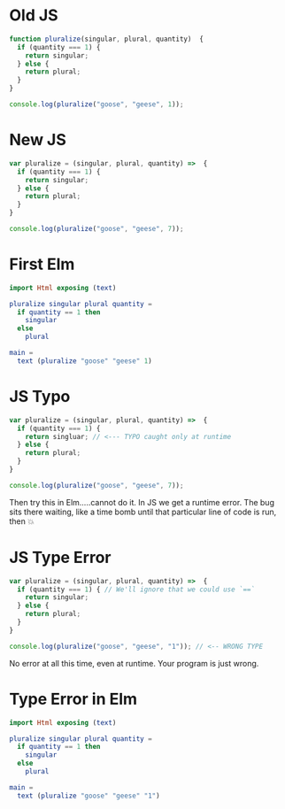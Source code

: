 # Old JS

```javascript
function pluralize(singular, plural, quantity)  {
  if (quantity === 1) {
    return singular;
  } else {
    return plural;
  }
}

console.log(pluralize("goose", "geese", 1));
```

# New JS

```javascript
var pluralize = (singular, plural, quantity) =>  {
  if (quantity === 1) {
    return singular;
  } else {
    return plural;
  }
}

console.log(pluralize("goose", "geese", 7));
```

# First Elm

```elm
import Html exposing (text)

pluralize singular plural quantity =
  if quantity == 1 then
    singular
  else
    plural

main =
  text (pluralize "goose" "geese" 1)
```

# JS Typo

```javascript
var pluralize = (singular, plural, quantity) =>  {
  if (quantity === 1) {
    return singluar; // <--- TYPO caught only at runtime
  } else {
    return plural;
  }
}

console.log(pluralize("goose", "geese", 7));
```

Then try this in Elm.....cannot do it. In JS we get a runtime error. The bug sits there waiting, like a time bomb until that particular line of code is run, then 💥

# JS Type Error

```javascript
var pluralize = (singular, plural, quantity) =>  {
  if (quantity === 1) { // We'll ignore that we could use `==`
    return singular;
  } else {
    return plural;
  }
}

console.log(pluralize("goose", "geese", "1")); // <-- WRONG TYPE
```

No error at all this time, even at runtime. Your program is just wrong.

# Type Error in Elm

```elm
import Html exposing (text)

pluralize singular plural quantity =
  if quantity == 1 then
    singular
  else
    plural

main =
  text (pluralize "goose" "geese" "1")
```
